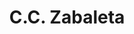 ---
title: "C.C. Zabaleta"
url: /ciudad-guayana-puerto-ordaz/c-c-zabaleta/
shop: Einkaufszentrum
---